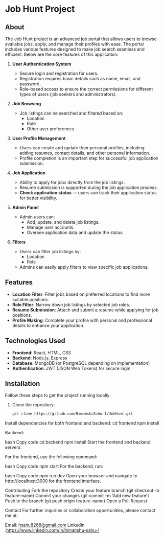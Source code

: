   # Job Hunt Project

## About
The Job Hunt project is an advanced job portal that allows users to browse available jobs, apply, and manage their profiles with ease. The portal includes various features designed to make job search seamless and efficient. Below are the core features of this application:

1. **User Authentication System**
   - Secure login and registration for users.
   - Registration requires basic details such as name, email, and password.
   - Role-based access to ensure the correct permissions for different types of users (job seekers and administrators).
  
2. **Job Browsing**
   - Job listings can be searched and filtered based on:
     - Location
     - Role
     - Other user preferences
  
3. **User Profile Management**
   - Users can create and update their personal profiles, including adding resumes, contact details, and other personal information.
   - Profile completion is an important step for successful job application submission.

4. **Job Application**
   - Ability to apply for jobs directly from the job listings.
   - Resume submission is supported during the job application process.
   - **Check application status** — users can track their application status for better visibility.

5. **Admin Panel**
   - Admin users can:
     - Add, update, and delete job listings.
     - Manage user accounts.
     - Oversee application data and update the status.

6. **Filters**
   - Users can filter job listings by:
     - Location
     - Role
   - Admins can easily apply filters to view specific job applications.

## Features
- **Location Filter**: Filter jobs based on preferred locations to find more suitable positions.
- **Role Filter**: Narrow down job listings by selected job roles.
- **Resume Submission**: Attach and submit a resume while applying for job positions.
- **Profile Making**: Complete your profile with personal and professional details to enhance your application.

## Technologies Used
- **Frontend**: React, HTML, CSS
- **Backend**: Node.js, Express
- **Database**: MongoDB (or PostgreSQL depending on implementation)
- **Authentication**: JWT (JSON Web Tokens) for secure login

## Installation
Follow these steps to get the project running locally:

1. Clone the repository:

   ```bash
   git clone https://github.com/HimanshuSahu-1/JobHunt.git
Install dependencies for both frontend and backend:
cd frontend
npm install

Backend:

bash
Copy code
cd backend
npm install
Start the frontend and backend servers:

For the frontend, use the following command:

bash
Copy code
npm start
For the backend, run:

bash
Copy code
npm run dev
Open your browser and navigate to http://localhost:3000 for the frontend interface.

Contributing
Fork the repository
Create your feature branch (git checkout -b feature-name)
Commit your changes (git commit -m 'Add new feature')
Push to the branch (git push origin feature-name)
Open a Pull Request


Contact
For further inquiries or collaboration opportunities, please contact me at:

Email: hsahu8268@gmail.com
LinkedIn :https://www.linkedin.com/in/himanshu-sahu-/
